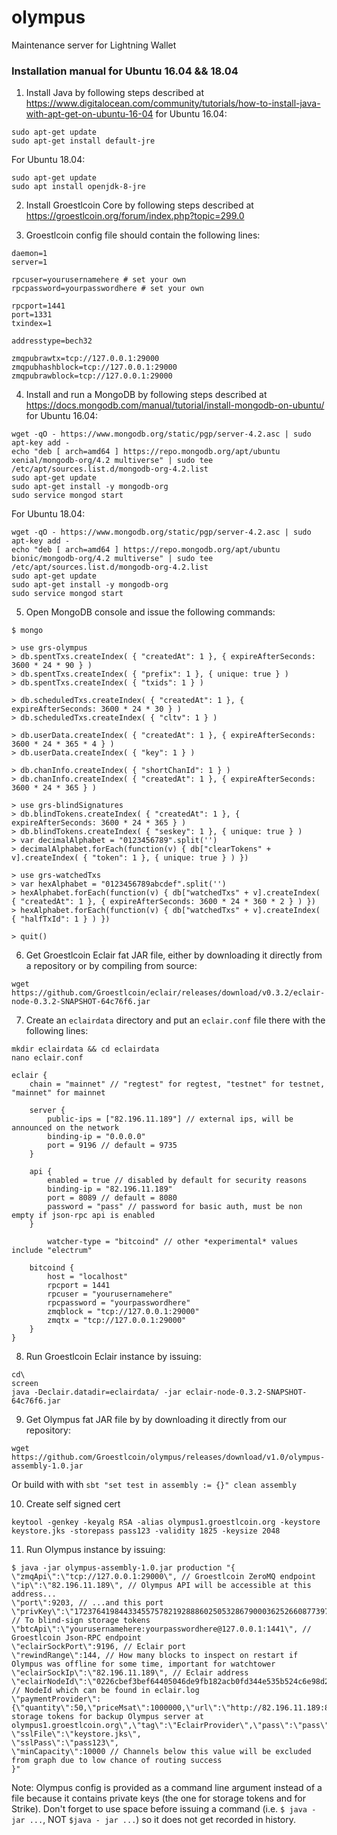 # olympus
Maintenance server for Lightning Wallet

### Installation manual for Ubuntu 16.04 && 18.04

1. Install Java by following steps described at https://www.digitalocean.com/community/tutorials/how-to-install-java-with-apt-get-on-ubuntu-16-04 for Ubuntu 16.04:
```
sudo apt-get update  
sudo apt-get install default-jre
```

For Ubuntu 18.04:
```
sudo apt-get update  
sudo apt install openjdk-8-jre
```

2. Install Groestlcoin Core by following steps described at https://groestlcoin.org/forum/index.php?topic=299.0

3. Groestlcoin config file should contain the following lines: 
```
daemon=1
server=1

rpcuser=yourusernamehere # set your own
rpcpassword=yourpasswordhere # set your own

rpcport=1441
port=1331
txindex=1

addresstype=bech32

zmqpubrawtx=tcp://127.0.0.1:29000
zmqpubhashblock=tcp://127.0.0.1:29000
zmqpubrawblock=tcp://127.0.0.1:29000
```

4. Install and run a MongoDB by following steps described at https://docs.mongodb.com/manual/tutorial/install-mongodb-on-ubuntu/ for Ubuntu 16.04:
```
wget -qO - https://www.mongodb.org/static/pgp/server-4.2.asc | sudo apt-key add -
echo "deb [ arch=amd64 ] https://repo.mongodb.org/apt/ubuntu xenial/mongodb-org/4.2 multiverse" | sudo tee /etc/apt/sources.list.d/mongodb-org-4.2.list
sudo apt-get update
sudo apt-get install -y mongodb-org
sudo service mongod start
```

For Ubuntu 18.04:
```
wget -qO - https://www.mongodb.org/static/pgp/server-4.2.asc | sudo apt-key add -
echo "deb [ arch=amd64 ] https://repo.mongodb.org/apt/ubuntu bionic/mongodb-org/4.2 multiverse" | sudo tee /etc/apt/sources.list.d/mongodb-org-4.2.list
sudo apt-get update
sudo apt-get install -y mongodb-org
sudo service mongod start
```

5. Open MongoDB console and issue the following commands:
```
$ mongo

> use grs-olympus
> db.spentTxs.createIndex( { "createdAt": 1 }, { expireAfterSeconds: 3600 * 24 * 90 } )
> db.spentTxs.createIndex( { "prefix": 1 }, { unique: true } )
> db.spentTxs.createIndex( { "txids": 1 } )

> db.scheduledTxs.createIndex( { "createdAt": 1 }, { expireAfterSeconds: 3600 * 24 * 30 } )
> db.scheduledTxs.createIndex( { "cltv": 1 } )

> db.userData.createIndex( { "createdAt": 1 }, { expireAfterSeconds: 3600 * 24 * 365 * 4 } )
> db.userData.createIndex( { "key": 1 } )

> db.chanInfo.createIndex( { "shortChanId": 1 } )
> db.chanInfo.createIndex( { "createdAt": 1 }, { expireAfterSeconds: 3600 * 24 * 365 } )

> use grs-blindSignatures
> db.blindTokens.createIndex( { "createdAt": 1 }, { expireAfterSeconds: 3600 * 24 * 365 } )
> db.blindTokens.createIndex( { "seskey": 1 }, { unique: true } )
> var decimalAlphabet = "0123456789".split('')
> decimalAlphabet.forEach(function(v) { db["clearTokens" + v].createIndex( { "token": 1 }, { unique: true } ) })

> use grs-watchedTxs
> var hexAlphabet = "0123456789abcdef".split('')
> hexAlphabet.forEach(function(v) { db["watchedTxs" + v].createIndex( { "createdAt": 1 }, { expireAfterSeconds: 3600 * 24 * 360 * 2 } ) })
> hexAlphabet.forEach(function(v) { db["watchedTxs" + v].createIndex( { "halfTxId": 1 } ) })

> quit()
```

6. Get Groestlcoin Eclair fat JAR file, either by downloading it directly from a repository or by compiling from source:  
```
wget https://github.com/Groestlcoin/eclair/releases/download/v0.3.2/eclair-node-0.3.2-SNAPSHOT-64c76f6.jar  
```

7. Create an `eclairdata` directory and put an `eclair.conf` file there with the following lines:
```
mkdir eclairdata && cd eclairdata
nano eclair.conf
```

```
eclair {
	chain = "mainnet" // "regtest" for regtest, "testnet" for testnet, "mainnet" for mainnet

	server {
		public-ips = ["82.196.11.189"] // external ips, will be announced on the network
		binding-ip = "0.0.0.0"
		port = 9196 // default = 9735
	}

	api {
		enabled = true // disabled by default for security reasons
		binding-ip = "82.196.11.189"
		port = 8089 // default = 8080
		password = "pass" // password for basic auth, must be non empty if json-rpc api is enabled
	}

        watcher-type = "bitcoind" // other *experimental* values include "electrum"
	
	bitcoind {
		host = "localhost"
		rpcport = 1441
		rpcuser = "yourusernamehere"
		rpcpassword = "yourpasswordhere"
		zmqblock = "tcp://127.0.0.1:29000"
		zmqtx = "tcp://127.0.0.1:29000"
	}
}

```

8. Run Groestlcoin Eclair instance by issuing: 
```
cd\
screen
java -Declair.datadir=eclairdata/ -jar eclair-node-0.3.2-SNAPSHOT-64c76f6.jar
```
9. Get Olympus fat JAR file by by downloading it directly from our repository: 
```
wget https://github.com/Groestlcoin/olympus/releases/download/v1.0/olympus-assembly-1.0.jar
```
Or build with with `sbt "set test in assembly := {}" clean assembly`

10. Create self signed cert
```
keytool -genkey -keyalg RSA -alias olympus1.groestlcoin.org -keystore keystore.jks -storepass pass123 -validity 1825 -keysize 2048
```

11. Run Olympus instance by issuing:
```
$ java -jar olympus-assembly-1.0.jar production "{
\"zmqApi\":\"tcp://127.0.0.1:29000\", // Groestlcoin ZeroMQ endpoint
\"ip\":\"82.196.11.189\", // Olympus API will be accessible at this address...
\"port\":9203, // ...and this port
\"privKey\":\"17237641984433455757821928886025053286790003625266087739786982589470995742521\", // To blind-sign storage tokens
\"btcApi\":\"yourusernamehere:yourpasswordhere@127.0.0.1:1441\", // Groestlcoin Json-RPC endpoint
\"eclairSockPort\":9196, // Eclair port
\"rewindRange\":144, // How many blocks to inspect on restart if Olympus was offline for some time, important for watchtower
\"eclairSockIp\":\"82.196.11.189\", // Eclair address
\"eclairNodeId\":\"0226cbef3bef64405046de9fb182acb0fd344e535b524c6e98d2a9131235b8390b\", // NodeId which can be found in eclair.log
\"paymentProvider\":{\"quantity\":50,\"priceMsat\":1000000,\"url\":\"http://82.196.11.189:8089\",\"description\":\"50 storage tokens for backup Olympus server at olympus1.groestlcoin.org\",\"tag\":\"EclairProvider\",\"pass\":\"pass\"},
\"sslFile\":\"keystore.jks\",
\"sslPass\":\"pass123\",
\"minCapacity\":10000 // Channels below this value will be excluded from graph due to low chance of routing success
}"
```

Note: Olympus config is provided as a command line argument instead of a file because it contains private keys (the one for storage tokens and for Strike). Don't forget to use space before issuing a command (i.e. `$ java -jar ...`, NOT `$java - jar ...`) so it does not get recorded in history.

